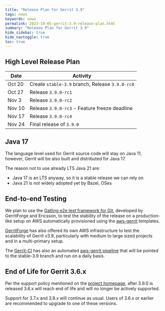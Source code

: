 ```yaml
---
title: "Release Plan for Gerrit 3.9"
tags: news
keywords: news
permalink: 2023-10-05-gerrit-3.9-release-plan.html
summary: "Release Plan for Gerrit 3.9"
hide_sidebar: true
hide_navtoggle: true
toc: true
---
```


## High Level Release Plan

| Date      | Activity                                           |
|-----------|----------------------------------------------------|
| Oct 20    | Create `stable-3.9` branch, Release `3.9.0-rc0`    |
| Oct 27    | Release `3.9.0-rc1`                                |
| Nov  3    | Release `3.9.0-rc2`                                |
| Nov 10    | Release `3.9.0-rc3` - Feature freeze deadline      |
| Nov 17    | Release `3.9.0-rc4`                                |
| Nov 24    | Final release of `3.9.0`                           |

## Java 17

The language level used for Gerrit source code will stay on Java 11,
however, Gerrit will be also built and distributed for Java 17.

The reason not to use already LTS Java 21 are:

  * Java 17 is an LTS anyway, so it is a stable release we can rely on
  * Java 21 is not widely adopted yet by Bazel, OSes

## End-to-end Testing

We plan to use the
[Gatling e2e test framework for Git](https://gerrit-review.googlesource.com/Documentation/dev-e2e-tests.html),
developed by GerritForge and Ericsson, to test the stability of the release
on a production-like setup on AWS automatically provisioned using the
[aws-gerrit](https://gerrit.googlesource.com/aws-gerrit) templates.

[GerritForge](https://www.gerritforge.com) has also offered its own AWS
infrastructure to test the scalability of Gerrit v3.9, particularly with
medium to large sized projects and in a multi-primary setup.

The [Gerrit-CI](https://gerrit-ci.gerritforge.com) has also an automated
[aws-gerrit pipeline](https://gerrit-ci.gerritforge.com/job/gatling-gerrit-test/)
that will be pointed to the stable-3.9 branch and run on a daily basis.

## End of Life for Gerrit 3.6.x

Per the support policy mentioned on the
[project homepage](https://www.gerritcodereview.com/support.html#supported-versions),
after 3.9.0 is released 3.6.x will reach end of life and will no longer be
actively supported.

Support for 3.7.x and 3.8.x will continue as usual.
Users of 3.6.x or earlier are recommended to upgrade to one of these versions.
